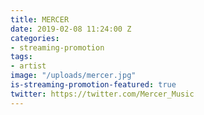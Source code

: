 ```yaml
---
title: MERCER
date: 2019-02-08 11:24:00 Z
categories:
- streaming-promotion
tags:
- artist
image: "/uploads/mercer.jpg"
is-streaming-promotion-featured: true
twitter: https://twitter.com/Mercer_Music
---
```


